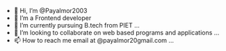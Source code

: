 - 👋 Hi, I’m @Payalmor2003
- 👀 I’m a Frontend developer
- 🌱 I’m currently pursuing B.tech from PIET ...
- 💞️ I’m looking to collaborate on web based programs and applications ...
- 📫 How to reach me email at @payalmor20gmail.com ...

<!---
Payalmor2003/Payalmor2003 is a ✨ special ✨ repository because its `README.md` (this file) appears on your GitHub profile.
You can click the Preview link to take a look at your changes.
--->
